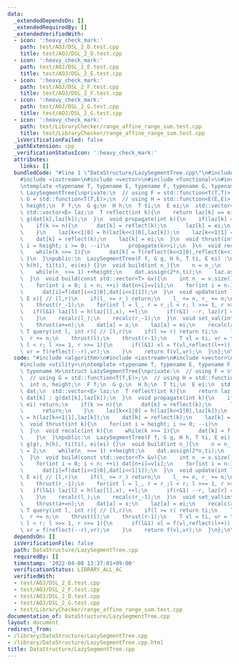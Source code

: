 ```yaml
---
data:
  _extendedDependsOn: []
  _extendedRequiredBy: []
  _extendedVerifiedWith:
  - icon: ':heavy_check_mark:'
    path: test/AOJ/DSL_2_D.test.cpp
    title: test/AOJ/DSL_2_D.test.cpp
  - icon: ':heavy_check_mark:'
    path: test/AOJ/DSL_2_E.test.cpp
    title: test/AOJ/DSL_2_E.test.cpp
  - icon: ':heavy_check_mark:'
    path: test/AOJ/DSL_2_F.test.cpp
    title: test/AOJ/DSL_2_F.test.cpp
  - icon: ':heavy_check_mark:'
    path: test/AOJ/DSL_2_G.test.cpp
    title: test/AOJ/DSL_2_G.test.cpp
  - icon: ':heavy_check_mark:'
    path: test/LibraryChecker/range_affine_range_sum.test.cpp
    title: test/LibraryChecker/range_affine_range_sum.test.cpp
  _isVerificationFailed: false
  _pathExtension: cpp
  _verificationStatusIcon: ':heavy_check_mark:'
  attributes:
    links: []
  bundledCode: "#line 1 \"DataStructure/LazySegmentTree.cpp\"\n#include <algorithm>\n\
    #include <iostream>\n#include <vector>\n#include <functional>\n#include <utility>\n\
    \ntemplate <typename T, typename E, typename F, typename G, typename H>\nstruct\
    \ LazySegmentTree{\nprivate:\n  // using F = std::function<T(T,T)>;\n  // using\
    \ G = std::function<T(T,E)>;\n  // using H = std::function<E(E,E)>;\n  int n,\
    \ height;\n  F f;\n  G g;\n  H h;\n  T ti;\n  E ei;\n  std::vector<T> dat;\n \
    \ std::vector<E> laz;\n  T reflect(int k){\n    return laz[k] == ei ? dat[k] :\
    \ g(dat[k],laz[k]);\n  }\n  void propagate(int k){\n    if(laz[k] == ei) return;\n\
    \    if(k >= n){\n      dat[k] = reflect(k);\n      laz[k] = ei;\n      return;\n\
    \    }\n    laz[k<<1|0] = h(laz[k<<1|0],laz[k]);\n    laz[k<<1|1] = h(laz[k<<1|1],laz[k]);\n\
    \    dat[k] = reflect(k);\n    laz[k] = ei;\n  }\n  void thrust(int k){\n    for(int\
    \ i = height; i >= 0; --i)\n      propagate(k>>i);\n  }\n  void recalc(int k){\n\
    \    while(k >>= 1){\n      dat[k] = f(reflect(k<<1|0),reflect(k<<1|1));\n   \
    \ }\n  }\npublic:\n  LazySegmentTree(F f, G g, H h, T ti, E ei) :\n    f(f), g(g),\
    \ h(h), ti(ti), ei(ei) {}\n  void build(int n_){\n    n = n_;\n    height = 2;\n\
    \    while(n_ >>= 1) ++height;\n    dat.assign(2*n,ti);\n    laz.assign(2*n,ei);\n\
    \  }\n  void build(const std::vector<T> &v){\n    int n_ = v.size();\n    build(n_);\n\
    \    for(int i = 0; i < n; ++i) dat[n+i]=v[i];\n    for(int i = n-1; i >= 0; --i)\n\
    \      dat[i]=f(dat[i<<1|0],dat[i<<1|1]);\n  }\n  void update(int l_, int r_,\
    \ E x){ // [l,r)\n    if(l_ >= r_) return;\n    l_ += n, r_ += n;\n    thrust(l_);\n\
    \    thrust(r_-1);\n    for(int l = l_, r = r_;l < r; l >>= 1, r >>= 1){\n   \
    \   if(l&1) laz[l] = h(laz[l],x), ++l;\n      if(r&1) --r, laz[r] = h(laz[r],x);\n\
    \    }\n    recalc(l_);\n    recalc(r_-1);\n  }\n  void set_val(int a, T x){\n\
    \    thrust(a+=n);\n    dat[a] = x;\n    laz[a] = ei;\n    recalc(a);\n  }\n \
    \ T query(int l, int r){ // [l,r)\n    if(l >= r) return ti;\n    l += n;\n  \
    \  r += n;\n    thrust(l);\n    thrust(r-1);\n    T vl = ti, vr = ti;\n    for(;\
    \ l < r; l >>= 1, r >>= 1){\n      if(l&1) vl = f(vl,reflect(l++));\n      if(r&1)\
    \ vr = f(reflect(--r),vr);\n    }\n    return f(vl,vr);\n  }\n};\n\n"
  code: "#include <algorithm>\n#include <iostream>\n#include <vector>\n#include <functional>\n\
    #include <utility>\n\ntemplate <typename T, typename E, typename F, typename G,\
    \ typename H>\nstruct LazySegmentTree{\nprivate:\n  // using F = std::function<T(T,T)>;\n\
    \  // using G = std::function<T(T,E)>;\n  // using H = std::function<E(E,E)>;\n\
    \  int n, height;\n  F f;\n  G g;\n  H h;\n  T ti;\n  E ei;\n  std::vector<T>\
    \ dat;\n  std::vector<E> laz;\n  T reflect(int k){\n    return laz[k] == ei ?\
    \ dat[k] : g(dat[k],laz[k]);\n  }\n  void propagate(int k){\n    if(laz[k] ==\
    \ ei) return;\n    if(k >= n){\n      dat[k] = reflect(k);\n      laz[k] = ei;\n\
    \      return;\n    }\n    laz[k<<1|0] = h(laz[k<<1|0],laz[k]);\n    laz[k<<1|1]\
    \ = h(laz[k<<1|1],laz[k]);\n    dat[k] = reflect(k);\n    laz[k] = ei;\n  }\n\
    \  void thrust(int k){\n    for(int i = height; i >= 0; --i)\n      propagate(k>>i);\n\
    \  }\n  void recalc(int k){\n    while(k >>= 1){\n      dat[k] = f(reflect(k<<1|0),reflect(k<<1|1));\n\
    \    }\n  }\npublic:\n  LazySegmentTree(F f, G g, H h, T ti, E ei) :\n    f(f),\
    \ g(g), h(h), ti(ti), ei(ei) {}\n  void build(int n_){\n    n = n_;\n    height\
    \ = 2;\n    while(n_ >>= 1) ++height;\n    dat.assign(2*n,ti);\n    laz.assign(2*n,ei);\n\
    \  }\n  void build(const std::vector<T> &v){\n    int n_ = v.size();\n    build(n_);\n\
    \    for(int i = 0; i < n; ++i) dat[n+i]=v[i];\n    for(int i = n-1; i >= 0; --i)\n\
    \      dat[i]=f(dat[i<<1|0],dat[i<<1|1]);\n  }\n  void update(int l_, int r_,\
    \ E x){ // [l,r)\n    if(l_ >= r_) return;\n    l_ += n, r_ += n;\n    thrust(l_);\n\
    \    thrust(r_-1);\n    for(int l = l_, r = r_;l < r; l >>= 1, r >>= 1){\n   \
    \   if(l&1) laz[l] = h(laz[l],x), ++l;\n      if(r&1) --r, laz[r] = h(laz[r],x);\n\
    \    }\n    recalc(l_);\n    recalc(r_-1);\n  }\n  void set_val(int a, T x){\n\
    \    thrust(a+=n);\n    dat[a] = x;\n    laz[a] = ei;\n    recalc(a);\n  }\n \
    \ T query(int l, int r){ // [l,r)\n    if(l >= r) return ti;\n    l += n;\n  \
    \  r += n;\n    thrust(l);\n    thrust(r-1);\n    T vl = ti, vr = ti;\n    for(;\
    \ l < r; l >>= 1, r >>= 1){\n      if(l&1) vl = f(vl,reflect(l++));\n      if(r&1)\
    \ vr = f(reflect(--r),vr);\n    }\n    return f(vl,vr);\n  }\n};\n\n"
  dependsOn: []
  isVerificationFile: false
  path: DataStructure/LazySegmentTree.cpp
  requiredBy: []
  timestamp: '2022-04-08 13:37:01+09:00'
  verificationStatus: LIBRARY_ALL_AC
  verifiedWith:
  - test/AOJ/DSL_2_E.test.cpp
  - test/AOJ/DSL_2_F.test.cpp
  - test/AOJ/DSL_2_D.test.cpp
  - test/AOJ/DSL_2_G.test.cpp
  - test/LibraryChecker/range_affine_range_sum.test.cpp
documentation_of: DataStructure/LazySegmentTree.cpp
layout: document
redirect_from:
- /library/DataStructure/LazySegmentTree.cpp
- /library/DataStructure/LazySegmentTree.cpp.html
title: DataStructure/LazySegmentTree.cpp
---
```

